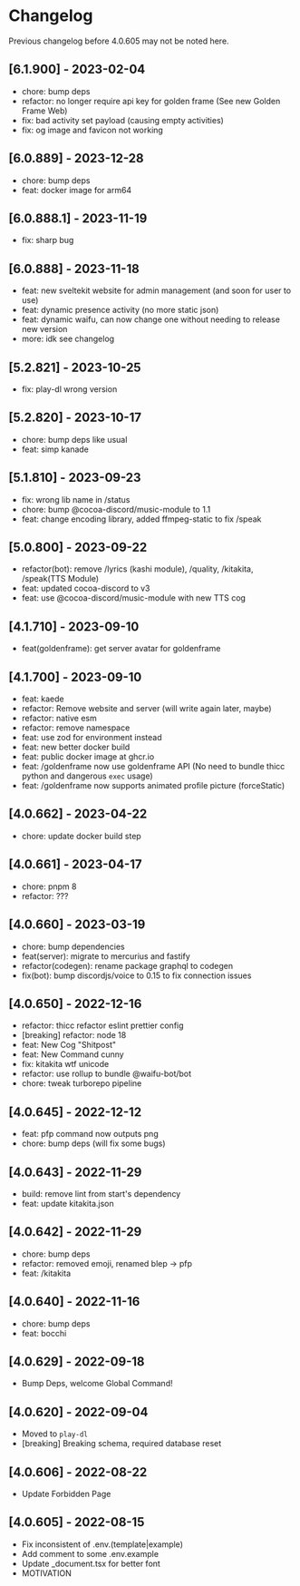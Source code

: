# Changelog

Previous changelog before 4.0.605 may not be noted here.

## [6.1.900] - 2023-02-04

- chore: bump deps
- refactor: no longer require api key for golden frame (See new Golden Frame Web)
- fix: bad activity set payload (causing empty activities)
- fix: og image and favicon not working

## [6.0.889] - 2023-12-28

- chore: bump deps
- feat: docker image for arm64

## [6.0.888.1] - 2023-11-19

- fix: sharp bug

## [6.0.888] - 2023-11-18

- feat: new sveltekit website for admin management (and soon for user to use)
- feat: dynamic presence activity (no more static json)
- feat: dynamic waifu, can now change one without needing to release new version
- more: idk see changelog

## [5.2.821] - 2023-10-25

- fix: play-dl wrong version

## [5.2.820] - 2023-10-17

- chore: bump deps like usual
- feat: simp kanade

## [5.1.810] - 2023-09-23

- fix: wrong lib name in /status
- chore: bump @cocoa-discord/music-module to 1.1
- feat: change encoding library, added ffmpeg-static to fix /speak

## [5.0.800] - 2023-09-22

- refactor(bot): remove /lyrics (kashi module), /quality, /kitakita, /speak(TTS Module)
- feat: updated cocoa-discord to v3
- feat: use @cocoa-discord/music-module with new TTS cog

## [4.1.710] - 2023-09-10

- feat(goldenframe): get server avatar for goldenframe

## [4.1.700] - 2023-09-10

- feat: kaede
- refactor: Remove website and server (will write again later, maybe)
- refactor: native esm
- refactor: remove namespace
- feat: use zod for environment instead
- feat: new better docker build
- feat: public docker image at ghcr.io
- feat: /goldenframe now use goldenframe API
  (No need to bundle thicc python and dangerous `exec` usage)
- feat: /goldenframe now supports animated profile picture (forceStatic)

## [4.0.662] - 2023-04-22

- chore: update docker build step

## [4.0.661] - 2023-04-17

- chore: pnpm 8
- refactor: ???

## [4.0.660] - 2023-03-19

- chore: bump dependencies
- feat(server): migrate to mercurius and fastify
- refactor(codegen): rename package graphql to codegen
- fix(bot): bump discordjs/voice to 0.15 to fix connection issues

## [4.0.650] - 2022-12-16

- refactor: thicc refactor eslint prettier config
- [breaking] refactor: node 18
- feat: New Cog "Shitpost"
- feat: New Command cunny
- fix: kitakita wtf unicode
- refactor: use rollup to bundle @waifu-bot/bot
- chore: tweak turborepo pipeline

## [4.0.645] - 2022-12-12

- feat: pfp command now outputs png
- chore: bump deps (will fix some bugs)

## [4.0.643] - 2022-11-29

- build: remove lint from start's dependency
- feat: update kitakita.json

## [4.0.642] - 2022-11-29

- chore: bump deps
- refactor: removed emoji, renamed blep -> pfp
- feat: /kitakita

## [4.0.640] - 2022-11-16

- chore: bump deps
- feat: bocchi

## [4.0.629] - 2022-09-18

- Bump Deps, welcome Global Command!

## [4.0.620] - 2022-09-04

- Moved to `play-dl`
- [breaking] Breaking schema, required database reset

## [4.0.606] - 2022-08-22

- Update Forbidden Page

## [4.0.605] - 2022-08-15

- Fix inconsistent of .env.(template|example)
- Add comment to some .env.example
- Update \_document.tsx for better font
- MOTIVATION
